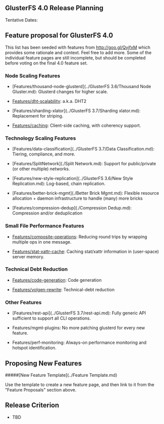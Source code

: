 GlusterFS 4.0 Release Planning
------------------------------

Tentative Dates:

Feature proposal for GlusterFS 4.0
----------------------------------

This list has been seeded with features from <http://goo.gl/QyjfxM>
which provides some rationale and context. Feel free to add more. Some
of the individual feature pages are still incomplete, but should be
completed before voting on the final 4.0 feature set.

### Node Scaling Features

-   [Features/thousand-node-glusterd](../GlusterFS 3.6/Thousand Node Gluster.md):
     Glusterd changes for higher scale.

-   [Features/dht-scalability](./dht-scalability.md): 
     a.k.a. DHT2

-   [Features/sharding-xlator](../GlusterFS 3.7/Sharding xlator.md):
     Replacement for striping.

-   [Features/caching](./caching.md): Client-side caching, with coherency support.

### Technology Scaling Features

-   [Features/data-classification](../GlusterFS 3.7/Data Classification.md):
     Tiering, compliance, and more.

-   [Features/SplitNetwork](./Split Network.md):
     Support for public/private (or other multiple) networks.

-   [Features/new-style-replication](../GlusterFS 3.6/New Style Replication.md):
     Log-based, chain replication.

-   [Features/better-brick-mgmt](./Better Brick Mgmt.md):
     Flexible resource allocation + daemon infrastructure to handle
    (many) more bricks

-   [Features/compression-dedup](./Compression Dedup.md):
     Compression and/or deduplication

### Small File Performance Features

-   [Features/composite-operations](./composite-operations.md):
     Reducing round trips by wrapping multiple ops in one message.

-   [Features/stat-xattr-cache](./stat-xattr-cache.md):
     Caching stat/xattr information in (user-space) server memory.

### Technical Debt Reduction

-   [Features/code-generation](./code-generation.md):
     Code generation

-   [Features/volgen-rewrite](./volgen-rewrite.md):
     Technical-debt reduction

### Other Features

-   [Features/rest-api](../GlusterFS 3.7/rest-api.md):
     Fully generic API sufficient to support all CLI operations.

-   Features/mgmt-plugins:
     No more patching glusterd for every new feature.

-   Features/perf-monitoring:
     Always-on performance monitoring and hotspot identification.

Proposing New Features
----------------------

#####[New Feature Template](../Feature Template.md)

Use the template to create a new feature page, and then link to it from the "Feature Proposals" section above.

Release Criterion
-----------------

-  TBD
